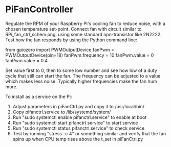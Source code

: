 # PiFanController
Regulate the RPM of your Raspberry Pi's cooling fan to reduce noise, 
with a chosen temperature set-point.
Connect fan with circuit similar to RPi_fan_ctrl_schem.png, using some standard
npn-transistor like 2N2222.
Test how the fan responds by using the Python command line:

from gpiozero import PWMOutputDevice
fanPwm = PWMOutputDevice(pin=18)
fanPwm.frequency = 10 
fanPwm.value = 0
fanPwm.value = 0.4

Set value first to 0, then to some low number and see how low of a duty
cycle that still can start the fan. The frequency can be adjusted to 
a value which makes less noise. Typically higher frequencies make the
fan hum more.

To install as a service on the Pi:
1. Adjust parameters in piFanCtrl.py and copy it to /usr/local/bin/
2. Copy pifanctrl.service to /lib/systemd/system/
3. Run "sudo systemctl enable pifanctrl.service" to enable at boot
4. Run "sudo systemctl start pifanctrl.service" to start service
5. Run "sudo systemctl status pifanctrl.service" to check service
6. Test by running "stress -c 4" or something similar and verify that the
   fan spins up when CPU temp rises above the t_set in piFanCtrl.py